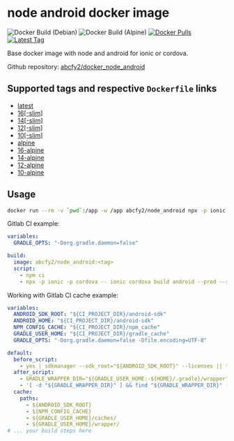 # node android docker image

![Docker Build (Debian)](https://github.com/abcfy2/docker_node_android/actions/workflows/docker_build_debian.yml/badge.svg)
![Docker Build (Alpine)](https://github.com/abcfy2/docker_node_android/actions/workflows/docker_build_alpine.yml/badge.svg)
[![Docker Pulls](https://img.shields.io/docker/pulls/abcfy2/node_android)](https://hub.docker.com/r/abcfy2/node_android)
[![Latest Tag](https://img.shields.io/docker/v/abcfy2/node_android?sort=semver)](https://hub.docker.com/r/abcfy2/node_android/tags)

Base docker image with node and android for ionic or cordova.

Github repository: [abcfy2/docker_node_android](https://github.com/abcfy2/docker_node_android)

## Supported tags and respective `Dockerfile` links

- [latest](https://github.com/abcfy2/docker_node_android/blob/main/Dockerfile.debian)
- [16[-slim]](https://github.com/abcfy2/docker_node_android/blob/main/Dockerfile.debian)
- [14[-slim]](https://github.com/abcfy2/docker_node_android/blob/main/Dockerfile.debian)
- [12[-slim]](https://github.com/abcfy2/docker_node_android/blob/main/Dockerfile.debian)
- [10[-slim]](https://github.com/abcfy2/docker_node_android/blob/main/Dockerfile.debian)
- [alpine](https://github.com/abcfy2/docker_node_android/blob/main/Dockerfile.alpine)
- [16-alpine](https://github.com/abcfy2/docker_node_android/blob/main/Dockerfile.alpine)
- [14-alpine](https://github.com/abcfy2/docker_node_android/blob/main/Dockerfile.alpine)
- [12-alpine](https://github.com/abcfy2/docker_node_android/blob/main/Dockerfile.alpine)
- [10-alpine](https://github.com/abcfy2/docker_node_android/blob/main/Dockerfile.alpine)

## Usage

```bash
docker run --rm -v `pwd`:/app -w /app abcfy2/node_android npx -p ionic -p cordova -- ionic build ...
```

Gitlab CI example:

```yaml
variables:
  GRADLE_OPTS: "-Dorg.gradle.daemon=false"

build:
  image: abcfy2/node_android:<tag>
  script:
    - npm ci
    - npx -p ionic -p cordova -- ionic cordova build android --prod --release ...
```

Working with Gitlab CI cache example:

```yaml
variables:
  ANDROID_SDK_ROOT: "${CI_PROJECT_DIR}/android-sdk"
  ANDROID_HOME: "${CI_PROJECT_DIR}/android-sdk"
  NPM_CONFIG_CACHE: "${CI_PROJECT_DIR}/npm_cache"
  GRADLE_USER_HOME: "${CI_PROJECT_DIR}/gradle_cache"
  GRADLE_OPTS: "-Dorg.gradle.daemon=false -Dfile.encoding=UTF-8"

default:
  before_script:
    - yes | sdkmanager --sdk_root="${ANDROID_SDK_ROOT}" --licenses || true
  after_script:
    - GRADLE_WRAPPER_DIR="${GRADLE_USER_HOME:-${HOME}/.gradle}/wrapper"
    - '[ -d "${GRADLE_WRAPPER_DIR}" ] && find "${GRADLE_WRAPPER_DIR}" -name "gradle-*.zip" -delete || true'
  cache:
    paths:
      - ${ANDROID_SDK_ROOT}
      - ${NPM_CONFIG_CACHE}
      - ${GRADLE_USER_HOME}/caches/
      - ${GRADLE_USER_HOME}/wrapper/
# ... your build steps here
```
